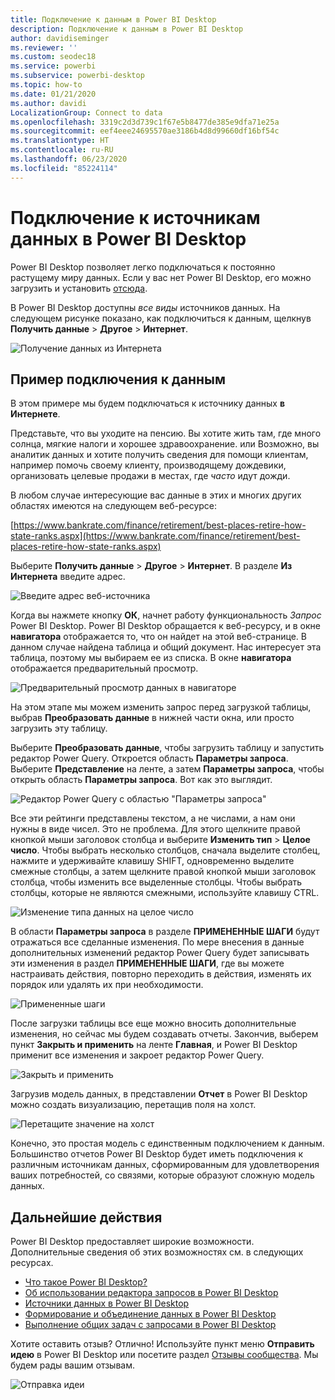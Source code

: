 ```yaml
---
title: Подключение к данным в Power BI Desktop
description: Подключение к данным в Power BI Desktop
author: davidiseminger
ms.reviewer: ''
ms.custom: seodec18
ms.service: powerbi
ms.subservice: powerbi-desktop
ms.topic: how-to
ms.date: 01/21/2020
ms.author: davidi
LocalizationGroup: Connect to data
ms.openlocfilehash: 3319c2d3d739c1f67e5b8477de385e9dfa71e25a
ms.sourcegitcommit: eef4eee24695570ae3186b4d8d99660df16bf54c
ms.translationtype: HT
ms.contentlocale: ru-RU
ms.lasthandoff: 06/23/2020
ms.locfileid: "85224114"
---
```

# <a name="connect-to-data-sources-in-power-bi-desktop"></a>Подключение к источникам данных в Power BI Desktop

Power BI Desktop позволяет легко подключаться к постоянно растущему миру данных. Если у вас нет Power BI Desktop, его можно загрузить и установить [отсюда](https://go.microsoft.com/fwlink/?LinkID=521662).

В Power BI Desktop доступны *все виды* источников данных. На следующем рисунке показано, как подключиться к данным, щелкнув **Получить данные** > **Другое** > **Интернет**.

![Получение данных из Интернета](media/desktop-connect-to-data/get-data-from-the-web.png)

## <a name="example-of-connecting-to-data"></a>Пример подключения к данным

В этом примере мы будем подключаться к источнику данных **в Интернете**.

Представьте, что вы уходите на пенсию. Вы хотите жить там, где много солнца, мягкие налоги и хорошее здравоохранение. или Возможно, вы аналитик данных и хотите получить сведения для помощи клиентам, например помочь своему клиенту, производящему дождевики, организовать целевые продажи в местах, где *часто* идут дожди.

В любом случае интересующие вас данные в этих и многих других областях имеются на следующем веб-ресурсе:

[https://www.bankrate.com/finance/retirement/best-places-retire-how-state-ranks.aspx](https://www.bankrate.com/finance/retirement/best-places-retire-how-state-ranks.aspx)

Выберите **Получить данные** > **Другое** > **Интернет**. В разделе **Из Интернета** введите адрес.

![Введите адрес веб-источника](media/desktop-connect-to-data/connecttodata_3.png)

Когда вы нажмете кнопку **ОК**, начнет работу функциональность *Запрос* Power BI Desktop. Power BI Desktop обращается к веб-ресурсу, и в окне **навигатора** отображается то, что он найдет на этой веб-странице. В данном случае найдена таблица и общий документ. Нас интересует эта таблица, поэтому мы выбираем ее из списка. В окне **навигатора** отображается предварительный просмотр.

![Предварительный просмотр данных в навигаторе](media/desktop-connect-to-data/datasources_fromnavigatordialog.png)

На этом этапе мы можем изменить запрос перед загрузкой таблицы, выбрав **Преобразовать данные** в нижней части окна, или просто загрузить эту таблицу.

Выберите **Преобразовать данные**, чтобы загрузить таблицу и запустить редактор Power Query. Откроется область **Параметры запроса**. Выберите **Представление** на ленте, а затем **Параметры запроса**, чтобы открыть область **Параметры запроса**. Вот как это выглядит.

![Редактор Power Query с областью "Параметры запроса"](media/desktop-connect-to-data/designer_gsg_editquery.png)

Все эти рейтинги представлены текстом, а не числами, а нам они нужны в виде чисел. Это не проблема. Для этого щелкните правой кнопкой мыши заголовок столбца и выберите **Изменить тип** > **Целое число**. Чтобы выбрать несколько столбцов, сначала выделите столбец, нажмите и удерживайте клавишу SHIFT, одновременно выделите смежные столбцы, а затем щелкните правой кнопкой мыши заголовок столбца, чтобы изменить все выделенные столбцы. Чтобы выбрать столбцы, которые не являются смежными, используйте клавишу CTRL.

![Изменение типа данных на целое число](media/desktop-connect-to-data/designer_gsg_changedatatype.png)

В области **Параметры запроса** в разделе **ПРИМЕНЕННЫЕ ШАГИ** будут отражаться все сделанные изменения. По мере внесения в данные дополнительных изменений редактор Power Query будет записывать эти изменения в раздел **ПРИМЕНЕННЫЕ ШАГИ**, где вы можете настраивать действия, повторно переходить в действия, изменять их порядок или удалять их при необходимости.

![Примененные шаги](media/desktop-connect-to-data/designer_gsg_appliedsteps_changedtype.png)

После загрузки таблицы все еще можно вносить дополнительные изменения, но сейчас мы будем создавать отчеты. Закончив, выберем пункт **Закрыть и применить** на ленте **Главная**, и Power BI Desktop применит все изменения и закроет редактор Power Query.

![Закрыть и применить](media/desktop-connect-to-data/connecttodata_closenload.png)

Загрузив модель данных, в представлении **Отчет** в Power BI Desktop можно создать визуализацию, перетащив поля на холст.

![Перетащите значение на холст](media/desktop-connect-to-data/connecttodata_dragontoreportview.png)

Конечно, это простая модель с единственным подключением к данным. Большинство отчетов Power BI Desktop будет иметь подключения к различным источникам данных, сформированным для удовлетворения ваших потребностей, со связями, которые образуют сложную модель данных.

## <a name="next-steps"></a>Дальнейшие действия
Power BI Desktop предоставляет широкие возможности. Дополнительные сведения об этих возможностях см. в следующих ресурсах.

* [Что такое Power BI Desktop?](../fundamentals/desktop-what-is-desktop.md)
* [Об использовании редактора запросов в Power BI Desktop](../transform-model/desktop-query-overview.md)
* [Источники данных в Power BI Desktop](desktop-data-sources.md)
* [Формирование и объединение данных в Power BI Desktop](desktop-shape-and-combine-data.md)
* [Выполнение общих задач с запросами в Power BI Desktop](../transform-model/desktop-common-query-tasks.md)   

Хотите оставить отзыв? Отлично! Используйте пункт меню **Отправить идею** в Power BI Desktop или посетите раздел [Отзывы сообщества](https://community.powerbi.com/t5/Community-Feedback/bd-p/community-feedback). Мы будем рады вашим отзывам.

![Отправка идеи](media/desktop-connect-to-data/sendfeedback.png)

